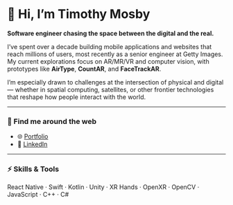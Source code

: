 # 👋 Hi, I’m Timothy Mosby  

**Software engineer chasing the space between the digital and the real.**  

I’ve spent over a decade building mobile applications and websites that reach millions of users, most recently as a senior engineer at Getty Images. My current explorations focus on AR/MR/VR and computer vision, with prototypes like **AirType**, **CountAR**, and **FaceTrackAR**.  

I’m especially drawn to challenges at the intersection of physical and digital — whether in spatial computing, satellites, or other frontier technologies that reshape how people interact with the world.  

---

### 🔗 Find me around the web
- 🌐 [Portfolio](https://timmytimmytimmytime.github.io/)  
- 💼 [LinkedIn](https://www.linkedin.com/in/timothymosby)  

---

### ⚡ Skills & Tools
React Native · Swift · Kotlin · Unity · XR Hands · OpenXR · OpenCV · JavaScript · C++ · C#  
